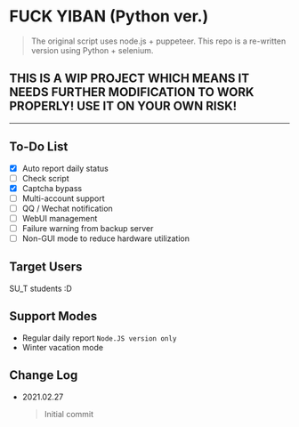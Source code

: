 # FUCK YIBAN (Python ver.)

> The original script uses node.js + puppeteer. This repo is a re-written version using Python + selenium.

## **THIS IS A WIP PROJECT WHICH MEANS IT NEEDS FURTHER MODIFICATION TO WORK PROPERLY! USE IT ON YOUR OWN RISK!**

---

## To-Do List

- [x] Auto report daily status
- [ ] Check script
- [x] Captcha bypass
- [ ] Multi-account support
- [ ] QQ / Wechat notification
- [ ] WebUI management
- [ ] Failure warning from backup server
- [ ] Non-GUI mode to reduce hardware utilization

## Target Users

SU_T students :D

## Support Modes

- Regular daily report `Node.JS version only`
- Winter vacation mode

## Change Log

- 2021.02.27

  > Initial commit